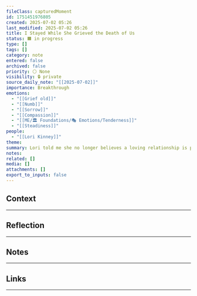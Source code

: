 ```yaml
---
fileClass: capturedMoment
id: 1751451976805
created: 2025-07-02 05:26
last_modified: 2025-07-02 05:26
title: I Stayed While She Grieved the Death of Us
status: 🟧 in progress
type: []
tags: []
category: note
entered: false
archived: false
priority: ⚪ None
visibility: 🔒 private
source_daily_note: "[[2025-07-02]]"
importance: Breakthrough
emotions:
  - "[[Grief old]]"
  - "[[Numb]]"
  - "[[Sorrow]]"
  - "[[Compassion]]"
  - "[[ME/🏛️ Foundations/🎭 Emotions/Tenderness]]"
  - "[[Steadiness]]"
people:
  - "[[Lori Kinney]]"
theme: 
summary: Lori told me she no longer believes a loving relationship is possible between us. She described her emotional state as amputating a gangrenous hand — no longer feeling warmth, only sorrow. Instead of retreating, defending, or fixing, I stayed emotionally present. I listened. I held space. And for the first time, I felt like I was able to be the man she needed in that moment, even if she couldn’t feel it.
notes: 
related: []
media: []
attachments: []
export_to_inputs: false
---
```


## Context
---


## Reflection
---


## Notes 
---


## Links
---


